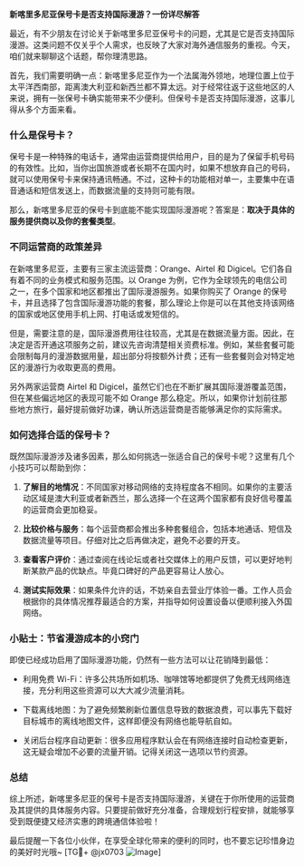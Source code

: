 **新喀里多尼亚保号卡是否支持国际漫游？一份详尽解答**

最近，有不少朋友在讨论关于新喀里多尼亚保号卡的问题，尤其是它是否支持国际漫游。这类问题不仅关乎个人需求，也反映了大家对海外通信服务的重视。今天，咱们就来聊聊这个话题，帮你理清思路。

首先，我们需要明确一点：新喀里多尼亚作为一个法属海外领地，地理位置上位于太平洋西南部，距离澳大利亚和新西兰都不算太远。对于经常往返于这些地区的人来说，拥有一张保号卡确实能带来不少便利。但保号卡是否支持国际漫游，这事儿得从多个方面来看。

### 什么是保号卡？

保号卡是一种特殊的电话卡，通常由运营商提供给用户，目的是为了保留手机号码的有效性。比如，当你出国旅游或者长期不在国内时，如果不想放弃自己的号码，就可以使用保号卡来保持通讯畅通。不过，这种卡的功能相对单一，主要集中在语音通话和短信发送上，而数据流量的支持则可能有限。

那么，新喀里多尼亚的保号卡到底能不能实现国际漫游呢？答案是：**取决于具体的服务提供商以及你的套餐类型**。

### 不同运营商的政策差异

在新喀里多尼亚，主要有三家主流运营商：Orange、Airtel 和 Digicel。它们各自有着不同的业务模式和服务范围。以 Orange 为例，它作为全球领先的电信公司之一，在多个国家和地区都推出了国际漫游服务。如果你购买了 Orange 的保号卡，并且选择了包含国际漫游功能的套餐，那么理论上你是可以在其他支持该网络的国家或地区使用手机上网、打电话或发短信的。

但是，需要注意的是，国际漫游费用往往较高，尤其是在数据流量方面。因此，在决定是否开通这项服务之前，建议先咨询清楚相关资费标准。例如，某些套餐可能会限制每月的漫游数据用量，超出部分将按额外计费；还有一些套餐则会对特定地区的漫游行为收取更高的费用。

另外两家运营商 Airtel 和 Digicel，虽然它们也在不断扩展其国际漫游覆盖范围，但在某些偏远地区的表现可能不如 Orange 那么稳定。所以，如果你计划前往那些地方旅行，最好提前做好功课，确认所选运营商是否能够满足你的实际需求。

### 如何选择合适的保号卡？

既然国际漫游涉及诸多因素，那么如何挑选一张适合自己的保号卡呢？这里有几个小技巧可以帮助到你：

1. **了解目的地情况**：不同国家对移动网络的支持程度各不相同。如果你的主要活动区域是澳大利亚或者新西兰，那么选择一个在这两个国家都有良好信号覆盖的运营商会更加稳妥。
   
2. **比较价格与服务**：每个运营商都会推出多种套餐组合，包括本地通话、短信及数据流量等项目。仔细对比之后再做决定，避免不必要的开支。

3. **查看客户评价**：通过查阅在线论坛或者社交媒体上的用户反馈，可以更好地判断某款产品的优缺点。毕竟口碑好的产品更容易让人放心。

4. **测试实际效果**：如果条件允许的话，不妨亲自去营业厅体验一番。工作人员会根据你的具体情况推荐最适合的方案，并指导如何设置设备以便顺利接入外国网络。

### 小贴士：节省漫游成本的小窍门

即使已经成功启用了国际漫游功能，仍然有一些方法可以让花销降到最低：

- 利用免费 Wi-Fi：许多公共场所如机场、咖啡馆等地都提供了免费无线网络连接，充分利用这些资源可以大大减少流量消耗。
  
- 下载离线地图：为了避免频繁刷新位置信息导致的数据浪费，可以事先下载好目标城市的离线地图文件，这样即便没有网络也能导航自如。

- 关闭后台程序自动更新：很多应用程序默认会在有网络连接时自动检查更新，这无疑会增加不必要的流量开销。记得关闭这一选项以节约资源。

### 总结

综上所述，新喀里多尼亚的保号卡是否支持国际漫游，关键在于你所使用的运营商及其提供的具体服务内容。只要提前做好充分准备，合理规划行程安排，就能够享受到既便捷又经济实惠的跨境通信体验啦！

最后提醒一下各位小伙伴，在享受全球化带来的便利的同时，也不要忘记珍惜身边的美好时光哦~ [TG💪+ @jx0703 ![Image](https://github.com/user-attachments/assets/dbca1d08-cadb-493c-b0ec-ad6f7a83f270)]